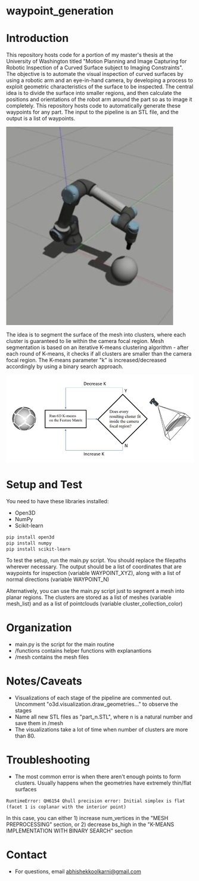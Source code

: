 # waypoint_generation

# Introduction

This repository hosts code for a portion of my master's thesis at the University of Washington titled "Motion Planning and Image Capturing for Robotic Inspection of a Curved Surface subject to Imaging Constraints". The objective is to automate the visual inspection of curved surfaces by using a robotic arm and an eye-in-hand camera, by developing a process to exploit geometric characteristics of the surface to be inspected. The central idea is to divide the surface into smaller regions, and then calculate the positions and orientations of the robot arm around the part so as to image it completely. This repository hosts code to automatically generate these waypoints for any part. The input to the pipeline is an STL file, and the output is a list of waypoints.

![](images/robot.jpg)

The idea is to segment the surface of the mesh into clusters, where each cluster is guaranteed to lie within the camera focal region. Mesh segmentation is based on an iterative K-means clustering algorithm - after each round of K-means, it checks if all clusters are smaller than the camera focal region. The K-means parameter "k" is increased/decreased accordingly by using a binary search approach.

![](images/algorithm.JPG)

# Setup and Test

You need to have these libraries installed:
- Open3D
- NumPy
- Scikit-learn

```
pip install open3d
pip install numpy
pip install scikit-learn
```

To test the setup, run the main.py script. You should replace the filepaths wherever necessary. The output should be a list of coordinates that are waypoints for inspection (variable WAYPOINT_XYZ), along with a list of normal directions (variable WAYPOINT_N)

Alternatively, you can use the main.py script just to segment a mesh into planar regions. The clusters are stored as a list of meshes (variable mesh_list) and as a list of pointclouds (variable cluster_collection_color)

# Organization

- main.py is the script for the main routine
- /functions contains helper functions with explanantions
- /mesh contains the mesh files


# Notes/Caveats
- Visualizations of each stage of the pipeline are commented out. Uncomment "o3d.visualization.draw_geometries..." to observe the stages
- Name all new STL files as "part_n.STL", where n is a natural number and save them in /mesh
- The visualizations take a lot of time when number of clusters are more than 80.



# Troubleshooting
- The most common error is when there aren't enough points to form clusters. Usually happens when the geometries have extremely thin/flat surfaces
```
RuntimeError: QH6154 Qhull precision error: Initial simplex is flat (facet 1 is coplanar with the interior point)
```
In this case, you can either 1) increase num_vertices in the "MESH PREPROCESSING" section, or 2) decrease bs_high in the "K-MEANS IMPLEMENTATION WITH BINARY SEARCH" section


# Contact
- For questions, email abhishekkoolkarni@gmail.com







